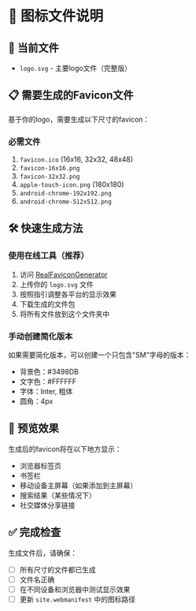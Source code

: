 # 🎨 图标文件说明

## 📁 当前文件
- `logo.svg` - 主要logo文件（完整版）

## 📋 需要生成的Favicon文件

基于你的logo，需要生成以下尺寸的favicon：

### 必需文件
1. `favicon.ico` (16x16, 32x32, 48x48)
2. `favicon-16x16.png`
3. `favicon-32x32.png`
4. `apple-touch-icon.png` (180x180)
5. `android-chrome-192x192.png`
6. `android-chrome-512x512.png`

## 🛠️ 快速生成方法

### 使用在线工具（推荐）
1. 访问 [RealFaviconGenerator](https://realfavicongenerator.net/)
2. 上传你的 `logo.svg` 文件
3. 按照指引调整各平台的显示效果
4. 下载生成的文件包
5. 将所有文件放到这个文件夹中

### 手动创建简化版本
如果需要简化版本，可以创建一个只包含"SM"字母的版本：
- 背景色：#3498DB
- 文字色：#FFFFFF
- 字体：Inter, 粗体
- 圆角：4px

## 📱 预览效果

生成后的favicon将在以下地方显示：
- 浏览器标签页
- 书签栏
- 移动设备主屏幕（如果添加到主屏幕）
- 搜索结果（某些情况下）
- 社交媒体分享链接

## ✅ 完成检查

生成文件后，请确保：
- [ ] 所有尺寸的文件都已生成
- [ ] 文件名正确
- [ ] 在不同设备和浏览器中测试显示效果
- [ ] 更新 `site.webmanifest` 中的图标路径